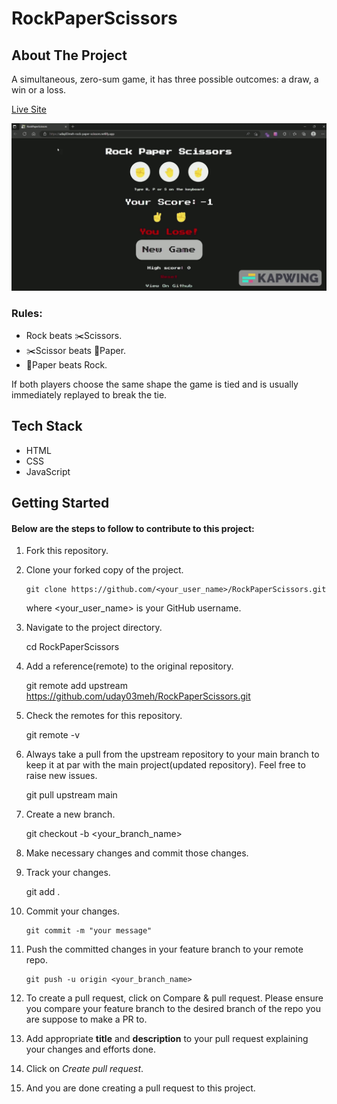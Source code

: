 # RockPaperScissors

## About The Project

A simultaneous, zero-sum game, it has three possible outcomes: a draw, a win or a loss.

[Live Site](https://uday03meh.github.io/RockPaperScissors/)

![Site demo](./site%20demo/final_63580dce49fc0921e9547f89_194957.gif)

### Rules:

- Rock beats ✂️Scissors.
- ✂️Scissor beats 📄Paper.
- 📄Paper beats Rock.

If both players choose the same shape the game is tied and is usually immediately replayed to break the tie.

## Tech Stack

- HTML
- CSS
- JavaScript

## Getting Started

#### Below are the steps to follow to contribute to this project:

1.  Fork this repository.

2.  Clone your forked copy of the project.

        git clone https://github.com/<your_user_name>/RockPaperScissors.git

    where <your_user_name> is your GitHub username.

3.  Navigate to the project directory.

    cd RockPaperScissors

4.  Add a reference(remote) to the original repository.

    git remote add upstream https://github.com/uday03meh/RockPaperScissors.git

5.  Check the remotes for this repository.

    git remote -v

6.  Always take a pull from the upstream repository to your main branch to keep it at par with the main project(updated repository). Feel free to raise new issues.

    git pull upstream main

7.  Create a new branch.

    git checkout -b <your_branch_name>

8.  Make necessary changes and commit those changes.

9.  Track your changes.

    git add .

10. Commit your changes.

        git commit -m "your message"

11. Push the committed changes in your feature branch to your remote repo.

        git push -u origin <your_branch_name>

12. To create a pull request, click on Compare & pull request. Please ensure you compare your feature branch to the desired branch of the repo you are suppose to make a PR to.

13. Add appropriate **title** and **description** to your pull request explaining your changes and efforts done.

14. Click on _Create pull request_.

15. And you are done creating a pull request to this project.
